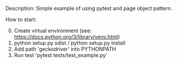 Description:
Simple example of using pytest and page object pattern.

How to start:

0. Create virtual environment (see: https://docs.python.org/3/library/venv.html)
1. python setup.py sdist /  python setup.py install
2. Add path 'geckodriver' into PYTHONPATH
3. Run test 'pytest tests/test_example.py'